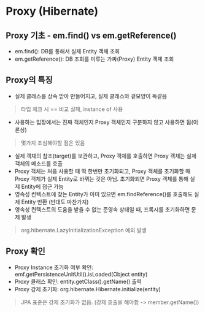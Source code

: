 # Proxy (Hibernate)

## Proxy 기초 - em.find() vs em.getReference()
* em.find(): DB를 통해서 실제 Entity 객체 조회
* em.getReference(): DB 조회를 미루는 가짜(Proxy) Entity 객체 조회

## Proxy의 특징
* 실제 클래스를 상속 받아 만들어지고, 실제 클래스와 겉모양이 똑같음
> 타입 체크 시 == 비교 실패, instance of 사용
* 사용하는 입장에서는 진짜 객체인지 Proxy 객체인지 구분하지 않고 사용하면 됨(이론상)
> 몇가지 조심해야할 점은 있음
* 실제 객체의 참조(target)를 보관하고, Proxy 객체를 호출하면 Proxy 객체는 실제 객체의 메소드를 호출
* Proxy 객체는 처음 사용할 때 딱 한번만 초기화되고, Proxy 객체를 초기화할 때 Proxy 객체가 실제 Entity로 바뀌는 것은 아님.
 초기화되면 Proxy 객체를 통해 실제 Entity에 접근 가능
* 영속성 컨텍스트에 찾는 Entity가 이미 있으면 em.findReference()를 호출해도 실제 Entity 반환 (반대도 마찬가지)
* 영속성 컨텍스트의 도움을 받을 수 없는 준영속 상태일 때, 프록시를 초기화하면 문제 발생
> org.hibernate.LazyInitializationException 예외 발생

## Proxy 확인
* Proxy Instance 초기화 여부 확인: emf.getPersistenceUnitUtil().isLoaded(Object entity)
* Proxy 클래스 확인: entity.getClass().getName() 출력
* Proxy 강제 초기화: org.hibernate.Hibernate.initialize(entity)
> JPA 표준은 강제 초기화가 없음. (강제 호출을 해야함 -> member.getName())
> 